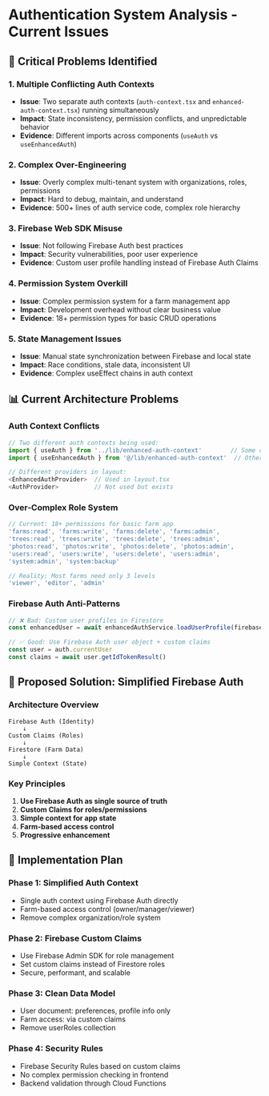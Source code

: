 # Authentication System Analysis - Current Issues

## 🚨 Critical Problems Identified

### 1. **Multiple Conflicting Auth Contexts**
- **Issue**: Two separate auth contexts (`auth-context.tsx` and `enhanced-auth-context.tsx`) running simultaneously
- **Impact**: State inconsistency, permission conflicts, and unpredictable behavior
- **Evidence**: Different imports across components (`useAuth` vs `useEnhancedAuth`)

### 2. **Complex Over-Engineering**
- **Issue**: Overly complex multi-tenant system with organizations, roles, permissions
- **Impact**: Hard to debug, maintain, and understand
- **Evidence**: 500+ lines of auth service code, complex role hierarchy

### 3. **Firebase Web SDK Misuse**
- **Issue**: Not following Firebase Auth best practices
- **Impact**: Security vulnerabilities, poor user experience
- **Evidence**: Custom user profile handling instead of Firebase Auth Claims

### 4. **Permission System Overkill**
- **Issue**: Complex permission system for a farm management app
- **Impact**: Development overhead without clear business value
- **Evidence**: 18+ permission types for basic CRUD operations

### 5. **State Management Issues**
- **Issue**: Manual state synchronization between Firebase and local state
- **Impact**: Race conditions, stale data, inconsistent UI
- **Evidence**: Complex useEffect chains in auth context

## 📊 Current Architecture Problems

### Auth Context Conflicts
```typescript
// Two different auth contexts being used:
import { useAuth } from '../lib/enhanced-auth-context'        // Some components
import { useEnhancedAuth } from '@/lib/enhanced-auth-context'  // Other components

// Different providers in layout:
<EnhancedAuthProvider>  // Used in layout.tsx
<AuthProvider>          // Not used but exists
```

### Over-Complex Role System
```typescript
// Current: 18+ permissions for basic farm app
'farms:read', 'farms:write', 'farms:delete', 'farms:admin',
'trees:read', 'trees:write', 'trees:delete', 'trees:admin',
'photos:read', 'photos:write', 'photos:delete', 'photos:admin',
'users:read', 'users:write', 'users:delete', 'users:admin',
'system:admin', 'system:backup'

// Reality: Most farms need only 3 levels
'viewer', 'editor', 'admin'
```

### Firebase Auth Anti-Patterns
```typescript
// ❌ Bad: Custom user profiles in Firestore
const enhancedUser = await enhancedAuthService.loadUserProfile(firebaseUser.uid)

// ✅ Good: Use Firebase Auth user object + custom claims
const user = auth.currentUser
const claims = await user.getIdTokenResult()
```

## 🎯 Proposed Solution: Simplified Firebase Auth

### Architecture Overview
```
Firebase Auth (Identity) 
    ↓
Custom Claims (Roles)
    ↓  
Firestore (Farm Data)
    ↓
Simple Context (State)
```

### Key Principles
1. **Use Firebase Auth as single source of truth**
2. **Custom Claims for roles/permissions**
3. **Simple context for app state**
4. **Farm-based access control**
5. **Progressive enhancement**

## 🔧 Implementation Plan

### Phase 1: Simplified Auth Context
- Single auth context using Firebase Auth directly
- Farm-based access control (owner/manager/viewer)
- Remove complex organization/role system

### Phase 2: Firebase Custom Claims
- Use Firebase Admin SDK for role management
- Set custom claims instead of Firestore roles
- Secure, performant, and scalable

### Phase 3: Clean Data Model
- User document: preferences, profile info only
- Farm access: via custom claims
- Remove userRoles collection

### Phase 4: Security Rules
- Firebase Security Rules based on custom claims
- No complex permission checking in frontend
- Backend validation through Cloud Functions